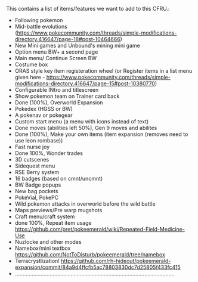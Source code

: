 This contains a list of items/features we want to add to this CFRU.:
- Following pokemon
- Mid-battle evolutions (https://www.pokecommunity.com/threads/simple-modifications-directory.416647/page-18#post-10464666)
- New Mini games and Unbound's mining mini game
- Option menu BW+ a second page
- Main menu/ Continue Screen BW
- Costume box
- ORAS style key item registeration wheel (or Register items in a list menu given here - https://www.pokecommunity.com/threads/simple-modifications-directory.416647/page-15#post-10380770)
- Configurable INtro and titlescreen
- Show pokemon team on Trainer card back
- Done (100%), Overworld Expansion
- Pokedex (HGSS or BW)
- A pokenav or pokegear
- Custom start menu (a menu with icons instead of text)
- Done moves (abilities left 50%), Gen 9 moves and abilites
- Done (100%), Make your own items (item expansion (removes need to use leon rombase))
- Fast nurse joy
- Done 100%, Wonder trades
- 3D cutscenes
- Sidequest menu
- RSE Berry system
- 16 badges (based on cmnt/uncmnt)
- BW Badge popups
- New bag pockets
- PokeVial, PokePC
- Wild pokemon attacks in overworld before the wild battle
- Maps previews/Pre warp mugshots
- Craft menu/craft system
- done 100%, Repeat item usage https://github.com/pret/pokeemerald/wiki/Repeated-Field-Medicine-Use
- Nuzlocke and other modes
- Namebox/mini textbox https://github.com/NotToDisturb/pokeemerald/tree/namebox
- Terracrystlization! https://github.com/rh-hideout/pokeemerald-expansion/commit/84a9d4ffcfb5ac78803830dc7d25805f433fc415
- ..........................................................................................................
